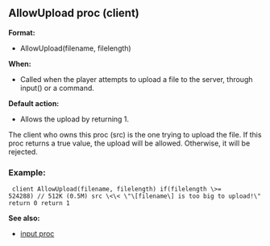 ## AllowUpload proc (client)

**Format:**
+   AllowUpload(filename, filelength)
<!-- -->
**When:**
+   Called when the player attempts to upload a file to the server,
    through input() or a command.
<!-- -->
**Default action:**
+   Allows the upload by returning 1.


The client who owns this proc (src) is the one trying to upload
the file. If this proc returns a true value, the upload will be allowed.
Otherwise, it will be rejected.
### Example:

```
 client AllowUpload(filename, filelength) if(filelength \>=
524288) // 512K (0.5M) src \<\< \"\[filename\] is too big to upload!\"
return 0 return 1 
```


**See also:**
+   [input proc](/ref/proc/input.md) <!-- -->